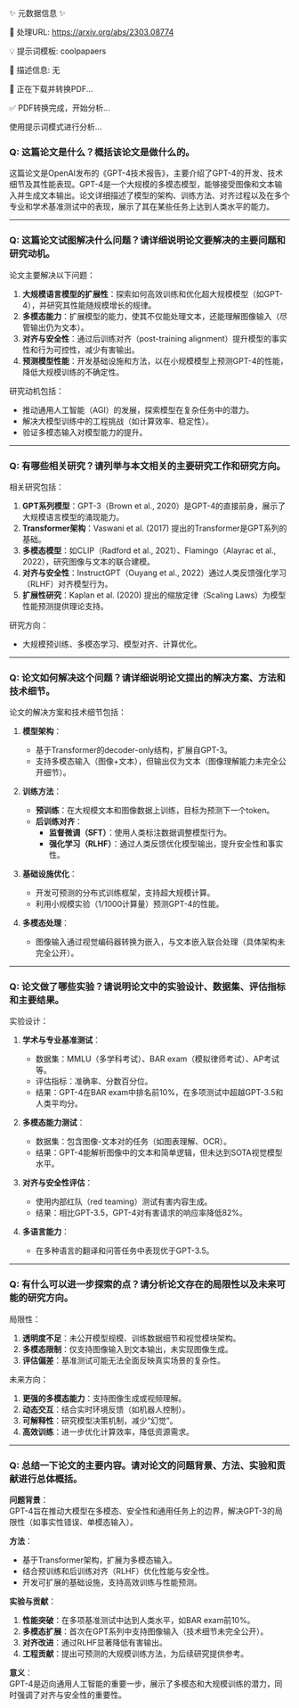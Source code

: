 ✨ 元数据信息 ✨

📄 处理URL: https://arxiv.org/abs/2303.08774

💡 提示词模板: coolpapaers

📝 描述信息: 无

🚀 正在下载并转换PDF...

✅ PDF转换完成，开始分析...

使用提示词模式进行分析...
### Q: 这篇论文是什么？概括该论文是做什么的。

这篇论文是OpenAI发布的《GPT-4技术报告》，主要介绍了GPT-4的开发、技术细节及其性能表现。GPT-4是一个大规模的多模态模型，能够接受图像和文本输入并生成文本输出。论文详细描述了模型的架构、训练方法、对齐过程以及在多个专业和学术基准测试中的表现，展示了其在某些任务上达到人类水平的能力。

---

### Q: 这篇论文试图解决什么问题？请详细说明论文要解决的主要问题和研究动机。

论文主要解决以下问题：
1. **大规模语言模型的扩展性**：探索如何高效训练和优化超大规模模型（如GPT-4），并研究其性能随规模增长的规律。
2. **多模态能力**：扩展模型的能力，使其不仅能处理文本，还能理解图像输入（尽管输出仍为文本）。
3. **对齐与安全性**：通过后训练对齐（post-training alignment）提升模型的事实性和行为可控性，减少有害输出。
4. **预测模型性能**：开发基础设施和方法，以在小规模模型上预测GPT-4的性能，降低大规模训练的不确定性。

研究动机包括：
- 推动通用人工智能（AGI）的发展，探索模型在复杂任务中的潜力。
- 解决大模型训练中的工程挑战（如计算效率、稳定性）。
- 验证多模态输入对模型能力的提升。

---

### Q: 有哪些相关研究？请列举与本文相关的主要研究工作和研究方向。

相关研究包括：
1. **GPT系列模型**：GPT-3（Brown et al., 2020）是GPT-4的直接前身，展示了大规模语言模型的涌现能力。
2. **Transformer架构**：Vaswani et al. (2017) 提出的Transformer是GPT系列的基础。
3. **多模态模型**：如CLIP（Radford et al., 2021）、Flamingo（Alayrac et al., 2022），研究图像与文本的联合建模。
4. **对齐与安全性**：InstructGPT（Ouyang et al., 2022）通过人类反馈强化学习（RLHF）对齐模型行为。
5. **扩展性研究**：Kaplan et al. (2020) 提出的缩放定律（Scaling Laws）为模型性能预测提供理论支持。

研究方向：
- 大规模预训练、多模态学习、模型对齐、计算优化。

---

### Q: 论文如何解决这个问题？请详细说明论文提出的解决方案、方法和技术细节。

论文的解决方案和技术细节包括：
1. **模型架构**：
   - 基于Transformer的decoder-only结构，扩展自GPT-3。
   - 支持多模态输入（图像+文本），但输出仅为文本（图像理解能力未完全公开细节）。

2. **训练方法**：
   - **预训练**：在大规模文本和图像数据上训练，目标为预测下一个token。
   - **后训练对齐**：
     - **监督微调（SFT）**：使用人类标注数据调整模型行为。
     - **强化学习（RLHF）**：通过人类反馈优化模型输出，提升安全性和事实性。

3. **基础设施优化**：
   - 开发可预测的分布式训练框架，支持超大规模计算。
   - 利用小规模实验（1/1000计算量）预测GPT-4的性能。

4. **多模态处理**：
   - 图像输入通过视觉编码器转换为嵌入，与文本嵌入联合处理（具体架构未完全公开）。

---

### Q: 论文做了哪些实验？请说明论文中的实验设计、数据集、评估指标和主要结果。

实验设计：
1. **学术与专业基准测试**：
   - 数据集：MMLU（多学科考试）、BAR exam（模拟律师考试）、AP考试等。
   - 评估指标：准确率、分数百分位。
   - 结果：GPT-4在BAR exam中排名前10%，在多项测试中超越GPT-3.5和人类平均分。

2. **多模态能力测试**：
   - 数据集：包含图像-文本对的任务（如图表理解、OCR）。
   - 结果：GPT-4能解析图像中的文本和简单逻辑，但未达到SOTA视觉模型水平。

3. **对齐与安全性评估**：
   - 使用内部红队（red teaming）测试有害内容生成。
   - 结果：相比GPT-3.5，GPT-4对有害请求的响应率降低82%。

4. **多语言能力**：
   - 在多种语言的翻译和问答任务中表现优于GPT-3.5。

---

### Q: 有什么可以进一步探索的点？请分析论文存在的局限性以及未来可能的研究方向。

局限性：
1. **透明度不足**：未公开模型规模、训练数据细节和视觉模块架构。
2. **多模态限制**：仅支持图像输入到文本输出，未实现图像生成。
3. **评估偏差**：基准测试可能无法全面反映真实场景的复杂性。

未来方向：
1. **更强的多模态能力**：支持图像生成或视频理解。
2. **动态交互**：结合实时环境反馈（如机器人控制）。
3. **可解释性**：研究模型决策机制，减少“幻觉”。
4. **高效训练**：进一步优化计算效率，降低资源需求。

---

### Q: 总结一下论文的主要内容。请对论文的问题背景、方法、实验和贡献进行总体概括。

**问题背景**：  
GPT-4旨在推动大模型在多模态、安全性和通用任务上的边界，解决GPT-3的局限性（如事实性错误、单模态输入）。

**方法**：  
- 基于Transformer架构，扩展为多模态输入。
- 结合预训练和后训练对齐（RLHF）优化性能与安全性。
- 开发可扩展的基础设施，支持高效训练与性能预测。

**实验与贡献**：  
1. **性能突破**：在多项基准测试中达到人类水平，如BAR exam前10%。  
2. **多模态扩展**：首次在GPT系列中支持图像输入（技术细节未完全公开）。  
3. **对齐改进**：通过RLHF显著降低有害输出。  
4. **工程贡献**：提出可预测的大规模训练方法，为后续研究提供参考。  

**意义**：  
GPT-4是迈向通用人工智能的重要一步，展示了多模态和大规模训练的潜力，同时强调了对齐与安全性的重要性。